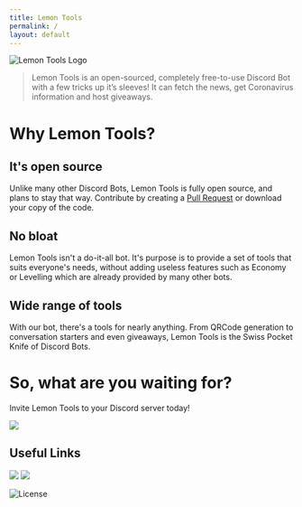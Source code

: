 ```yaml
---
title: Lemon Tools
permalink: /
layout: default
---
```

![Lemon Tools Logo](https://i.imgur.com/2x6Et4V.png)
> Lemon Tools is an open-sourced, completely free-to-use Discord Bot with a few tricks up it’s sleeves! It can fetch the news, get Coronavirus information and host giveaways. 

# Why Lemon Tools?

## It's open source
Unlike many other Discord Bots, Lemon Tools is fully open source, and plans to stay that way. Contribute by creating a [Pull Request](https://github.com/CoolJim/lemontools/pulls) or download your copy of the code.

## No bloat
Lemon Tools isn't a do-it-all bot. It's purpose is to provide a set of tools that suits everyone's needs, without adding useless features such as Economy or Levelling which are already provided by many other bots.

## Wide range of tools
With our bot, there's a tools for nearly anything. From QRCode generation to conversation starters and even giveaways, Lemon Tools is the Swiss Pocket Knife of Discord Bots.

# So, what are you waiting for?
Invite Lemon Tools to your Discord server today!

[![](https://raster.shields.io/badge/-Click%20to%20invite-yellow?style=for-the-badge&logo=discord)](https://discord.com/api/oauth2/authorize?client_id=896309687136436234&scope=bot+applications.commands&permissions=448928796608)

## Useful Links
[![](https://raster.shields.io/badge/-Who%20codes%20Lemon%20Tools%3F-yellow?style=for-the-badge)](team)
[![](https://raster.shields.io/badge/-Open%20a%20PR-yellow?style=for-the-badge&logo=github)](//github.com/cooljim/lemontools/pulls)

![License](https://img.shields.io/github/license/cooljim/lemontools)